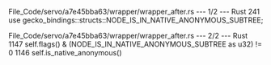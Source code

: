 File_Code/servo/a7e45bba63/wrapper/wrapper_after.rs --- 1/2 --- Rust
241         use gecko_bindings::structs::NODE_IS_IN_NATIVE_ANONYMOUS_SUBTREE;                                                                                  

File_Code/servo/a7e45bba63/wrapper/wrapper_after.rs --- 2/2 --- Rust
1147         self.flags() & (NODE_IS_IN_NATIVE_ANONYMOUS_SUBTREE as u32) != 0                                                                                1146         self.is_native_anonymous()

